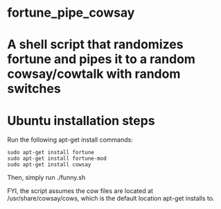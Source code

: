 # fortune_pipe_cowsay
# A shell script that randomizes fortune and pipes it to a random cowsay/cowtalk with random switches
# Ubuntu installation steps
Run the following apt-get install commands:
```
sudo apt-get install fortune
sudo apt-get install fortune-mod
sudo apt-get install cowsay
```

Then, simply run
./funny.sh

FYI, the script assumes the cow files are located at /usr/share/cowsay/cows, which is the default location apt-get installs to.
